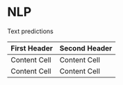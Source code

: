 # NLP
Text predictions

| First Header  | Second Header |              
| ------------- | ------------- |
| Content Cell  | Content Cell  |
| Content Cell  | Content Cell  |
